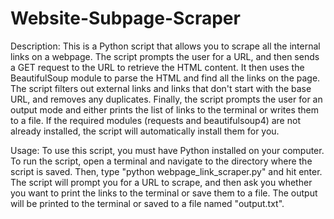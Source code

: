 # Website-Subpage-Scraper

Description:
This is a Python script that allows you to scrape all the internal links on a webpage. The script prompts the user for a URL, and then sends a GET request to the URL to retrieve the HTML content. It then uses the BeautifulSoup module to parse the HTML and find all the links on the page. The script filters out external links and links that don't start with the base URL, and removes any duplicates. Finally, the script prompts the user for an output mode and either prints the list of links to the terminal or writes them to a file. If the required modules (requests and beautifulsoup4) are not already installed, the script will automatically install them for you.

Usage:
To use this script, you must have Python installed on your computer. To run the script, open a terminal and navigate to the directory where the script is saved. Then, type "python webpage_link_scraper.py" and hit enter. The script will prompt you for a URL to scrape, and then ask you whether you want to print the links to the terminal or save them to a file. The output will be printed to the terminal or saved to a file named "output.txt".
